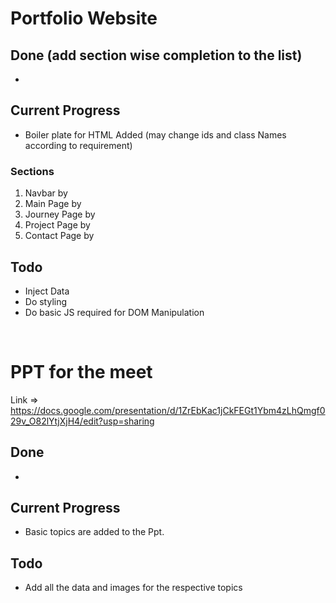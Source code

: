 # Portfolio Website

## Done (add section wise completion to the list)

-

## Current Progress

- Boiler plate for HTML Added (may change ids and class Names according to requirement)

### Sections

1. Navbar by
2. Main Page by
3. Journey Page by
4. Project Page by
5. Contact Page by

## Todo

- Inject Data
- Do styling
- Do basic JS required for DOM Manipulation

<br>

# PPT for the meet

Link => https://docs.google.com/presentation/d/1ZrEbKac1jCkFEGt1Ybm4zLhQmgf029v_O82lYtjXjH4/edit?usp=sharing

## Done

-

## Current Progress

- Basic topics are added to the Ppt.

## Todo

- Add all the data and images for the respective topics
